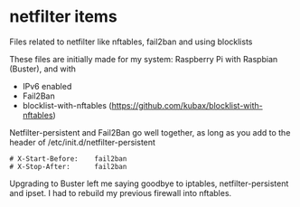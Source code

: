 # netfilter items
Files related to netfilter like nftables, fail2ban and using blocklists

These files are initially made for my system: Raspberry Pi with Raspbian (Buster), and with 
 - IPv6 enabled
 - Fail2Ban
 - blocklist-with-nftables (https://github.com/kubax/blocklist-with-nftables)
  
Netfilter-persistent and Fail2Ban go well together, as long as you add to the header of /etc/init.d/netfilter-persistent
```
# X-Start-Before:    fail2ban
# X-Stop-After:      fail2ban
```

Upgrading to Buster left me saying goodbye to iptables, netfilter-persistent and ipset. I had to rebuild my previous firewall into nftables. 


